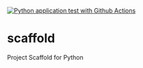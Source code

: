 [![Python application test with Github Actions](https://github.com/dlpires/scaffold/actions/workflows/main.yml/badge.svg?branch=main)](https://github.com/dlpires/scaffold/actions/workflows/main.yml)
# scaffold
Project Scaffold for Python
